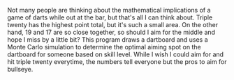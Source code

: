 Not many people are thinking about the mathematical implications of a game of darts while out at the bar, but that's all I can think about. Triple twenty has the highest point total, but it's such a small area. On the other hand, 19 and 17 are so close together, so should I aim for the middle and hope I miss by a little bit? This program draws a dartboard and uses a Monte Carlo simulation to determine the optimal aiming spot on the dartboard for someone based on skill level. While I wish I could aim for and hit triple twenty everytime, the numbers tell everyone but the pros to aim for bullseye.
